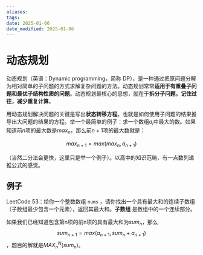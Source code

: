 ```yaml
---
aliases: 
tags: 
date: 2025-01-06
date_modified: 2025-01-06
---
```


# 动态规划

动态规划（英语：Dynamic programming，简称 DP），是一种通过把原问题分解为相对简单的子问题的方式求解复杂问题的方法。动态规划常常**适用于有重叠子问题和最优子结构性质的问题**。动态规划最核心的思想，就在于**拆分子问题，记住过往，减少重复计算**。

用动态规划解决问题的关键是写出**状态转移方程**，也就是如何使用子问题的结果推导出大问题的结果的方程。举一个最简单的例子：求一个数组$a_i$中最大的数。如果知道前$n$项的最大数是$max_n$，那么前$n+1$项的最大数就是：

$$max_{n+1} = max(max_n, a_{n+1})$$

（当然二分法会更快，这里只是举一个例子）。以高中的知识范畴，有一点数列递推公式的感觉。

## 例子

LeetCode 53：给你一个整数数组 `nums` ，请你找出一个具有最大和的连续子数组（子数组最少包含一个元素），返回其最大和。**子数组** 是数组中的一个连续部分。

如果我们已经知道包含第n项的前n项的具有最大和为$sum_n$，那么$$sum_{n+1} = max(a_{n+1}, sum_n+a_{n+1})$$，题目的解就是$MAX_n^N(sum_n)$。
